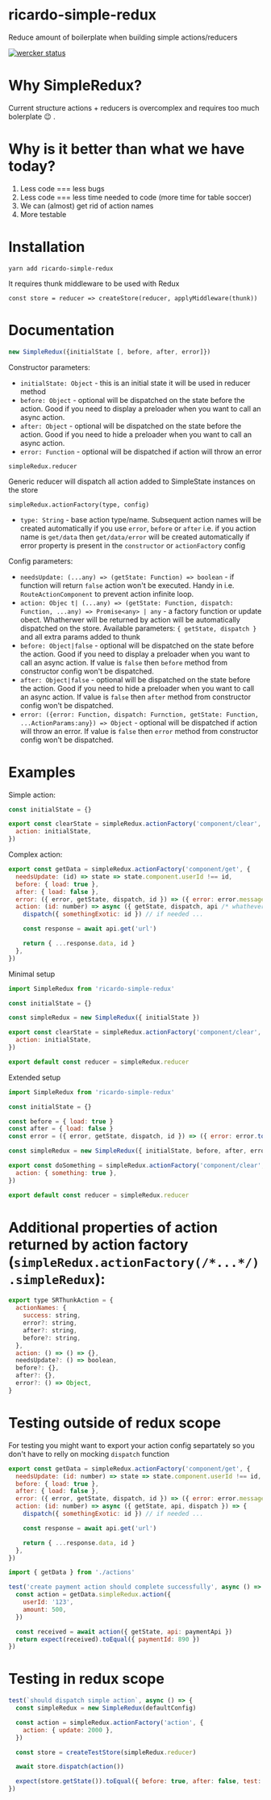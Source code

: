 # ricardo-simple-redux

Reduce amount of boilerplate when building simple actions/reducers

[![wercker status](https://app.wercker.com/status/3e889c000abf9133d8dad2aed855fab3/s/ "wercker status")](https://app.wercker.com/project/byKey/3e889c000abf9133d8dad2aed855fab3)

# Why SimpleRedux?

Current structure actions + reducers is overcomplex and requires too much bolerplate :wink: .

# Why is it better than what we have today?

1.  Less code === less bugs
2.  Less code === less time needed to code (more time for table soccer)
3.  We can (almost) get rid of action names
4.  More testable

# Installation

`yarn add ricardo-simple-redux`

It requires thunk middleware to be used with Redux
```
const store = reducer => createStore(reducer, applyMiddleware(thunk))
```

# Documentation

```javascript
new SimpleRedux({initialState [, before, after, error]})
```

Constructor parameters:

- `initialState: Object` - this is an initial state it will be used in reducer method
- `before: Object` - optional will be dispatched on the state before the action. Good if you need to display a preloader when you want to call an async action.
- `after: Object` - optional will be dispatched on the state before the action. Good if you need to hide a preloader when you want to call an async action.
- `error: Function` - optional will be dispatched if action will throw an error

```javascirpt
simpleRedux.reducer
```

Generic reducer will dispatch all action added to SimpleState instances on the store

```javascirpt
simpleRedux.actionFactory(type, config)
```

- `type: String` - base action type/name. Subsequent action names will be created automatically if you use `error`, `before` or `after` i.e. if you action name is `get/data` then `get/data/error` will be created automatically if error property is present in the `constructor` or `actionFactory` config

Config parameters:

- `needsUpdate: (...any) => (getState: Function) => boolean` - if function will return `false` action won't be executed. Handy in i.e. `RouteActionComponent` to prevent action infinite loop.
- `action: Objec t| (...any) => (getState: Function, dispatch: Function, ...any) => Promise<any> | any` - a factory function or update obect. Whatherwer will be returned by action will be automatically dispatched on the store. Available parameters: `{ getState, dispatch }` and all extra params added to thunk
- `before: Object|false` - optional will be dispatched on the state before the action. Good if you need to display a preloader when you want to call an async action. If value is `false` then `before` method from constructor config won't be dispatched.
- `after: Object|false` - optional will be dispatched on the state before the action. Good if you need to hide a preloader when you want to call an async action. If value is `false` then `after` method from constructor config won't be dispatched.
- `error: ({error: Function, dispatch: Furnction, getState: Function, ...ActionParams:any}) => Object` - optional will be dispatched if action will throw an error. If value is `false` then `error` method from constructor config won't be dispatched.

# Examples

Simple action:

```javascript
const initialState = {}

export const clearState = simpleRedux.actionFactory('component/clear', {
  action: initialState,
})
```

Complex action:

```javascript
export const getData = simpleRedux.actionFactory('component/get', {
  needsUpdate: (id) => state => state.component.userId !== id,
  before: { load: true },
  after: { load: false },
  error: ({ error, getState, dispatch, id }) => ({ error: error.message }),
  action: (id: number) => async ({ getState, dispatch, api /* whathever you add to thunk */}) => {
    dispatch({ somethingExotic: id }) // if needed ...

    const response = await api.get('url')

    return { ...response.data, id }
  },
})
```

Minimal setup

```javascript
import SimpleRedux from 'ricardo-simple-redux'

const initialState = {}

const simpleRedux = new SimpleRedux({ initialState })

export const clearState = simpleRedux.actionFactory('component/clear', {
  action: initialState,
})

export default const reducer = simpleRedux.reducer
```

Extended setup

```javascript
import SimpleRedux from 'ricardo-simple-redux'

const initialState = {}

const before = { load: true }
const after = { load: false }
const error = ({ error, getState, dispatch, id }) => ({ error: error.toSting() })

const simpleRedux = new SimpleRedux({ initialState, before, after, error })

export const doSomething = simpleRedux.actionFactory('component/clear', {
  action: { something: true },
})

export default const reducer = simpleRedux.reducer
```

# Additional properties of action returned by action factory (`simpleRedux.actionFactory(/*...*/).simpleRedux`):

```javascript
export type SRThunkAction = {
  actionNames: {
    success: string,
    error?: string,
    after?: string,
    before?: string,
  },
  action: () => () => {},
  needsUpdate?: () => boolean,
  before?: {},
  after?: {},
  error?: () => Object,
}
```

# Testing outside of redux scope

For testing you might want to export your action config separtately so you don't have to relly on mocking `dispatch` function

```javascript
export const getData = simpleRedux.actionFactory('component/get', {
  needsUpdate: (id: number) => state => state.component.userId !== id,
  before: { load: true },
  after: { load: false },
  error: ({ error, getState, dispatch, id }) => ({ error: error.message }),
  action: (id: number) => async ({ getState, api, dispatch }) => {
    dispatch({ somethingExotic: id }) // if needed ...

    const response = await api.get('url')

    return { ...response.data, id }
  },
})
```

```javascript
import { getData } from './actions'

test('create payment action should complete successfully', async () => {
  const action = getData.simpleRedux.action({
    userId: '123',
    amount: 500,
  })

  const received = await action({ getState, api: paymentApi })
  return expect(received).toEqual({ paymentId: 890 })
})
```

# Testing in redux scope

```javascript
test(`should dispatch simple action`, async () => {
  const simpleRedux = new SimpleRedux(defaultConfig)

  const action = simpleRedux.actionFactory('action', {
    action: { update: 2000 },
  })

  const store = createTestStore(simpleRedux.reducer)

  await store.dispatch(action())

  expect(store.getState()).toEqual({ before: true, after: false, test: true, update: 2000 })
})
```
